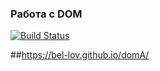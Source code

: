 ### Работа с DOM

[![Build Status](https://ci.appveyor.com/api/projects/status/github/bel-lov/domA)](https://ci.appveyor.com/api/projects/status/github/mkpankov/hello)


##https://bel-lov.github.io/domA/




